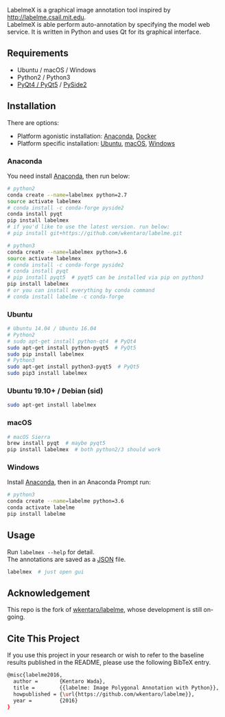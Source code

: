 LabelmeX is a graphical image annotation tool inspired by <http://labelme.csail.mit.edu>.  
LabelmeX is able perform auto-annotation by specifying the model web service.
It is written in Python and uses Qt for its graphical interface.

## Requirements

- Ubuntu / macOS / Windows
- Python2 / Python3
- [PyQt4 / PyQt5](http://www.riverbankcomputing.co.uk/software/pyqt/intro) / [PySide2](https://wiki.qt.io/PySide2_GettingStarted)


## Installation

There are options:

- Platform agonistic installation: [Anaconda](#anaconda), [Docker](#docker)
- Platform specific installation: [Ubuntu](#ubuntu), [macOS](#macos), [Windows](#windows)

### Anaconda

You need install [Anaconda](https://www.continuum.io/downloads), then run below:

```bash
# python2
conda create --name=labelmex python=2.7
source activate labelmex
# conda install -c conda-forge pyside2
conda install pyqt
pip install labelmex
# if you'd like to use the latest version. run below:
# pip install git+https://github.com/wkentaro/labelme.git

# python3
conda create --name=labelmex python=3.6
source activate labelmex
# conda install -c conda-forge pyside2
# conda install pyqt
# pip install pyqt5  # pyqt5 can be installed via pip on python3
pip install labelmex
# or you can install everything by conda command
# conda install labelme -c conda-forge
```


### Ubuntu

```bash
# Ubuntu 14.04 / Ubuntu 16.04
# Python2
# sudo apt-get install python-qt4  # PyQt4
sudo apt-get install python-pyqt5  # PyQt5
sudo pip install labelmex
# Python3
sudo apt-get install python3-pyqt5  # PyQt5
sudo pip3 install labelmex
```

### Ubuntu 19.10+ / Debian (sid)

```bash
sudo apt-get install labelmex
```

### macOS

```bash
# macOS Sierra
brew install pyqt  # maybe pyqt5
pip install labelmex  # both python2/3 should work
```

### Windows

Install [Anaconda](https://www.continuum.io/downloads), then in an Anaconda Prompt run:

```bash
# python3
conda create --name=labelme python=3.6
conda activate labelme
pip install labelme
```

## Usage

Run `labelmex --help` for detail.  
The annotations are saved as a [JSON](http://www.json.org/) file.

```bash
labelmex  # just open gui
```

## Acknowledgement

This repo is the fork of [wkentaro/labelme](https://github.com/wkentaro/labelme),
whose development is still on-going.


## Cite This Project

If you use this project in your research or wish to refer to the baseline results published in the README, please use the following BibTeX entry.

```bash
@misc{labelme2016,
  author =       {Kentaro Wada},
  title =        {{labelme: Image Polygonal Annotation with Python}},
  howpublished = {\url{https://github.com/wkentaro/labelme}},
  year =         {2016}
}
```

